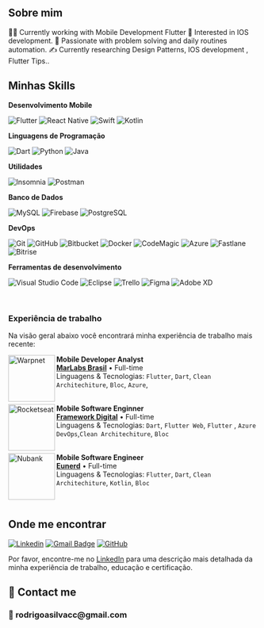 


## Sobre mim

🧑‍💻 
Currently working with Mobile Development Flutter
🌱 
Interested in IOS development.
💓 
Passionate with problem solving and daily routines automation.
✍️ 
Currently researching Design Patterns, IOS development , Flutter Tips.\.

## Minhas Skills

**Desenvolvimento Mobile**

![Flutter](https://img.shields.io/badge/-Flutter-333333?style=flat&logo=Flutter)
![React Native](https://img.shields.io/badge/-React%20Native-333333?style=flat&logo=react)
![Swift](https://img.shields.io/badge/-Swift-333333?style=flat&logo=Swift)
![Kotlin](https://img.shields.io/badge/-Kotlin-333333?style=flat&logo=Kotlin)


**Linguagens de Programação**

![Dart](https://img.shields.io/badge/-Dart-333333?style=flat&logo=Dart)
![Python](https://img.shields.io/badge/-Python-333333?style=flat&logo=Python)
![Java](https://img.shields.io/badge/-Java-333333?style=flat&logo=java)

**Utilidades**

![Insomnia](https://img.shields.io/badge/-Insomnia-333333?style=flat&logo=insomnia)
![Postman](https://img.shields.io/badge/-Postman-333333?style=flat&logo=postman)


**Banco de Dados**

![MySQL](https://img.shields.io/badge/-MySQL-333333?style=flat&logo=mysql)
![Firebase](https://img.shields.io/badge/-Firebase-333333?style=flat&logo=Firebase)
![PostgreSQL](https://img.shields.io/badge/-PostgreSQL-333333?style=flat&logo=PostgreSQL)

**DevOps**

![Git](https://img.shields.io/badge/-Git-333333?style=flat&logo=git)
![GitHub](https://img.shields.io/badge/-GitHub-333333?style=flat&logo=github)
![Bitbucket](https://img.shields.io/badge/-Bitbucket-333333?style=flat&logo=bitbucket)
![Docker](https://img.shields.io/badge/-Docker-333333?style=flat&logo=docker)
![CodeMagic](https://img.shields.io/badge/-CodeMagic-333333?style=flat&logo=CodeMagic)
![Azure](https://img.shields.io/badge/-Azure-333333?style=flat&logo=azure)
![Fastlane](https://img.shields.io/badge/-Fastlane-333333?style=flat&logo=Fastlane)
![Bitrise](https://img.shields.io/badge/-Bitrise-333333?style=flat&logo=Bitrise)


**Ferramentas de desenvolvimento**

![Visual Studio Code](https://img.shields.io/badge/-Visual%20Studio%20Code-333333?style=flat&logo=visual-studio-code&logoColor=007ACC)
![Eclipse](https://img.shields.io/badge/-Eclipse-333333?style=flat&logo=eclipse-ide&logoColor=2C2255)
![Trello](https://img.shields.io/badge/-Trello-333333?style=flat&logo=trello&logoColor=007ACC)
![Figma](https://img.shields.io/badge/-Figma-333333?style=flat&logo=figma&logoColor=007ACC)
![Adobe XD](https://img.shields.io/badge/-Adobe%20XD-333333?style=flat&logo=adobe-xd&logoColor=007ACC)

<br/>


### Experiência de trabalho

Na visão geral abaixo você encontrará minha experiência de trabalho mais recente:

[<img align="left" height="94px" width="94px" alt="Warpnet" src="https://www.marlabs.com/wp-content/uploads/2023/05/Logo-3-1.png"/>](https://www.spacex.com/)

**Mobile Developer Analyst** \
[**MarLabs Brasil**](https://www.marlabs.com/pt-br/) • Full-time \
Linguagens & Tecnologias: `Flutter`, `Dart`, `Clean Architechiture`, `Bloc`, `Azure`,\
<br/>

[<img align="left" height="94px" width="94px" alt="Rocketseat" src="https://frameworkdigital.com.br/wp-content/uploads/2024/10/logo-framework-mobile.svg"/>](https://frameworkdigital.com.br)

**Mobile Software Enginner** \
[**Framework Digital**](https://rocketseat.com.br/) • Full-time \
Linguagens & Tecnologias: `Dart`, `Flutter Web`, `Flutter` , `Azure DevOps`,`Clean Architechiture`, `Bloc`\
<br/>

[<img align="left" height="94px" width="94px" alt="Nubank" src="https://cdn.prod.website-files.com/60c2442d9e9ea568ba705c76/60c2442d9e9ea59885705ccd_logo-white.webp"/>](https://encontreumnerd.com.br/)

**Mobile Software Engineer** \
[**Eunerd**](https://encontreumnerd.com.br/) • Full-time \
Linguagens & Tecnologias: `Flutter`, `Dart`, `Clean Architechiture`, `Kotlin`, `Bloc` \
<br/>
<br/>


## Onde me encontrar

[![Linkedin](https://img.shields.io/badge/-username-blue?style=flat-square&logo=Linkedin&logoColor=white&link=https://www.linkedin.com/in/rodrigo-araujos/)](https://www.linkedin.com/in/rodrigo-araujos/)
[![Gmail Badge](https://img.shields.io/badge/-rodrigoasidev@gmail.com-006bed?style=flat-square&logo=Gmail&logoColor=white&link=mailto:rodrigoasidev@gmail.com)](mailto:rodrigoasidev@gmail.com)
[![GitHub](https://img.shields.io/github/followers/rodrigocc?label=follow&style=social)](github.com/rodrigocc)

Por favor, encontre-me no [LinkedIn](https://www.linkedin.com/in/iuricode/) para uma descrição mais detalhada da minha experiência de trabalho, educação e certificação.

<h2 align="left">🌟 Contact me</h2>
<h3 align="left">📧 rodrigoasilvacc@gmail.com</h3>




